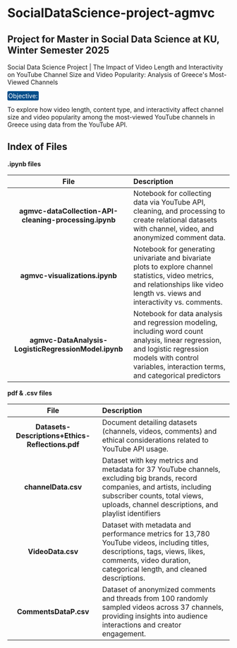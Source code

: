 # SocialDataScience-project-agmvc
## Project for Master in Social Data Science at KU, Winter Semester 2025
Social Data Science Project | The Impact of Video Length and Interactivity on YouTube Channel Size and Video Popularity: Analysis of Greece's Most-Viewed Channels 

<span style="color: white; background-color: #044e8a; padding: 2px; border-radius: 3px;">
Objective: </span>

To explore how video length, content type, and interactivity affect channel size and video popularity among the most-viewed YouTube channels in Greece using data from the YouTube API.

## Index of Files 

**.ipynb files**

|**File**| **Description** |
|:-------:|:-------------------|
| **agmvc-dataCollection-API-cleaning-processing.ipynb** | Notebook for collecting data via YouTube API, cleaning, and processing to create relational datasets with channel, video, and anonymized comment data.
|**agmvc-visualizations.ipynb**| Notebook for generating univariate and bivariate plots to explore channel statistics, video metrics, and relationships like video length vs. views and interactivity vs. comments.
|**agmvc-DataAnalysis-LogisticRegressionModel.ipynb**| Notebook for data analysis and regression modeling, including word count analysis, linear regression, and logistic regression models with control variables, interaction terms, and categorical predictors 

**pdf & .csv files**

|**File**| **Description** |
|:-------:|:-------------------|
|**Datasets-Descriptions+Ethics-Reflections.pdf**| Document detailing datasets (channels, videos, comments) and ethical considerations related to YouTube API usage.
|**channelData.csv** | Dataset with key metrics and metadata for 37 YouTube channels, excluding big brands, record companies, and artists, including subscriber counts, total views, uploads, channel descriptions, and playlist identifiers
|**VideoData.csv**| Dataset with metadata and performance metrics for 13,780 YouTube videos, including titles, descriptions, tags, views, likes, comments, video duration, categorical length, and cleaned descriptions.
|**CommentsDataP.csv**| Dataset of anonymized comments and threads from 100 randomly sampled videos across 37 channels, providing insights into audience interactions and creator engagement.
